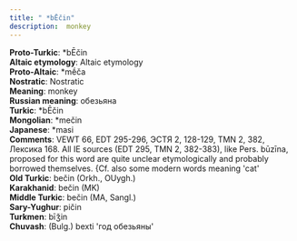 ```yaml
---
title: " *bĒčin"
description:  monkey
---
```


<strong>Proto-Turkic</strong>:  *bĒčin<br>
<strong>Altaic etymology</strong>:  Altaic etymology<br>
<strong> Proto-Altaic</strong>:  *mḗča<br>
<strong>Nostratic</strong>:  Nostratic<br>
<strong>Meaning</strong>:  monkey<br>
<strong>Russian meaning</strong>:  обезьяна<br>
<strong>Turkic</strong>:  *bĒčin<br>
<strong>Mongolian</strong>:  *mečin<br>
<strong>Japanese</strong>:  *masi<br>
<strong>Comments</strong>:  VEWT 66, EDT 295-296, ЭСТЯ 2, 128-129, TMN 2, 382, Лексика 168. All IE sources (EDT 295, TMN 2, 382-383), like Pers. būzīna, proposed for this word are quite unclear etymologically and probably borrowed themselves. {Cf. also some modern words meaning 'cat'<br>
<strong>Old Turkic</strong>:  bečin (Orkh., OUygh.)<br>
<strong>Karakhanid</strong>:  bečin (MK)<br>
<strong>Middle Turkic</strong>:  bečin (MA, Sangl.)<br>
<strong>Sary-Yughur</strong>:  pičin<br>
<strong>Turkmen</strong>:  bīǯin<br>
<strong>Chuvash</strong>:  (Bulg.) bexti 'год обезьяны'<br>


